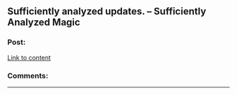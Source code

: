 ## Sufficiently analyzed updates. – Sufficiently Analyzed Magic

### Post:

[Link to content]()

### Comments:

---

